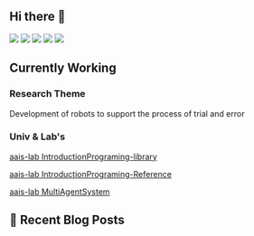 ## Hi there 👋

![](http://github-profile-summary-cards.vercel.app/api/cards/profile-details?username=ClairdelunaEve&theme=nord_bright)
![](http://github-profile-summary-cards.vercel.app/api/cards/stats?username=ClairdelunaEve&theme=nord_bright)
![](http://github-profile-summary-cards.vercel.app/api/cards/productive-time?username=ClairdelunaEve&theme=nord_bright&utcOffset=9)
![](http://github-profile-summary-cards.vercel.app/api/cards/repos-per-language?username=ClairdelunaEve&theme=nord_bright)
![](http://github-profile-summary-cards.vercel.app/api/cards/most-commit-language?username=ClairdelunaEve&theme=nord_bright)

## Currently Working
### Research Theme
Development of robots to support the process of trial and error

### Univ & Lab's 
[aais-lab IntroductionPrograming-library](https://github.com/aais-lab/IntroductionPrograming-library)

[aais-lab IntroductionPrograming-Reference](https://github.com/aais-lab/IntroductionPrograming-Reference)

[aais-lab MultiAgentSystem](https://github.com/aais-lab/MultiAgentSystem)

## 📕 Recent Blog Posts
<!-- BLOGPOSTS:START -->
<!-- BLOGPOSTS:END -->

<!--
**ClairdelunaEve/ClairdelunaEve** is a ✨ _special_ ✨ repository because its `README.md` (this file) appears on your GitHub profile.

Here are some ideas to get you started:

- 🔭 I’m currently working on ...
- 🌱 I’m currently learning ...
- 👯 I’m looking to collaborate on ...
- 🤔 I’m looking for help with ...
- 💬 Ask me about ...
- 📫 How to reach me: ...
- 😄 Pronouns: ...
- ⚡ Fun fact: ...
-->

